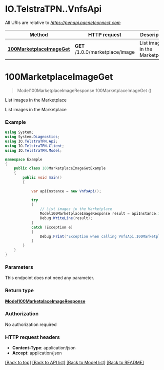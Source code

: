 # IO.TelstraTPN..VnfsApi

All URIs are relative to *https://penapi.pacnetconnect.com*

Method | HTTP request | Description
------------- | ------------- | -------------
[**100MarketplaceImageGet**](VnfsApi.md#100marketplaceimageget) | **GET** /1.0.0/marketplace/image | List images in the Marketplace


<a name="100marketplaceimageget"></a>
# **100MarketplaceImageGet**
> Model100MarketplaceImageResponse 100MarketplaceImageGet ()

List images in the Marketplace

List images in the Marketplace

### Example
```csharp
using System;
using System.Diagnostics;
using IO.TelstraTPN.Api;
using IO.TelstraTPN.Client;
using IO.TelstraTPN.Model;

namespace Example
{
    public class 100MarketplaceImageGetExample
    {
        public void main()
        {
            
            var apiInstance = new VnfsApi();

            try
            {
                // List images in the Marketplace
                Model100MarketplaceImageResponse result = apiInstance.100MarketplaceImageGet();
                Debug.WriteLine(result);
            }
            catch (Exception e)
            {
                Debug.Print("Exception when calling VnfsApi.100MarketplaceImageGet: " + e.Message );
            }
        }
    }
}
```

### Parameters
This endpoint does not need any parameter.

### Return type

[**Model100MarketplaceImageResponse**](Model100MarketplaceImageResponse.md)

### Authorization

No authorization required

### HTTP request headers

 - **Content-Type**: application/json
 - **Accept**: application/json

[[Back to top]](#) [[Back to API list]](../README.md#documentation-for-api-endpoints) [[Back to Model list]](../README.md#documentation-for-models) [[Back to README]](../README.md)

